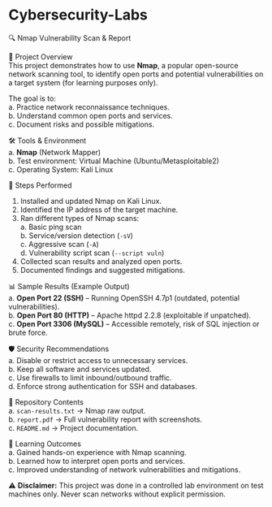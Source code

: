 # Cybersecurity-Labs
🔍 Nmap Vulnerability Scan & Report  

📌 Project Overview  
This project demonstrates how to use **Nmap**, a popular open-source network scanning tool, to identify open ports and potential vulnerabilities on a target system (for learning purposes only).  

The goal is to:  
a. Practice network reconnaissance techniques.  
b. Understand common open ports and services.  
c. Document risks and possible mitigations.  



🛠️ Tools & Environment  
a. **Nmap** (Network Mapper)  
b. Test environment: Virtual Machine (Ubuntu/Metasploitable2)  
c. Operating System: Kali Linux  



🚀 Steps Performed  
1. Installed and updated Nmap on Kali Linux.  
2. Identified the IP address of the target machine.  
3. Ran different types of Nmap scans:  
   a. Basic ping scan  
   b. Service/version detection (`-sV`)  
   c. Aggressive scan (`-A`)  
   d. Vulnerability script scan (`--script vuln`)  
4. Collected scan results and analyzed open ports.  
5. Documented findings and suggested mitigations.  


📊 Sample Results (Example Output)  
a. **Open Port 22 (SSH)** – Running OpenSSH 4.7p1 (outdated, potential vulnerabilities).  
b. **Open Port 80 (HTTP)** – Apache httpd 2.2.8 (exploitable if unpatched).  
c. **Open Port 3306 (MySQL)** – Accessible remotely, risk of SQL injection or brute force.  



🛡️ Security Recommendations  
a. Disable or restrict access to unnecessary services.  
b. Keep all software and services updated.  
c. Use firewalls to limit inbound/outbound traffic.  
d. Enforce strong authentication for SSH and databases.  



📂 Repository Contents  
a. `scan-results.txt` → Nmap raw output.  
b. `report.pdf` → Full vulnerability report with screenshots.  
c. `README.md` → Project documentation.  



📖 Learning Outcomes  
a. Gained hands-on experience with Nmap scanning.  
b. Learned how to interpret open ports and services.  
c. Improved understanding of network vulnerabilities and mitigations.  



⚠️ **Disclaimer:** This project was done in a controlled lab environment on test machines only. Never scan networks without explicit permission.  
